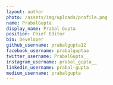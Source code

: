 ```yaml
---
layout: author
photo: /assets/img/uploads/profile.png
name: PrabalGupta
display_name: Prabal Gupta
position: Chief Editor
bio: Developer 
github_username: prabalgupta12
facebook_username: prabalguptaa
twitter_username: PrabalGupta__
instagram_username: prabal_gupta__
linkedin_username: prabal-gupta
medium_username: prabalgupta
---
```

